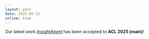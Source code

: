 ```yaml
---
layout: post
date: 2025-05-15
inline: true
---
```

Our latest work [*InsightAgent*](https://arxiv.org/abs/2504.14822) has been accepted to **ACL 2025 (main)**!